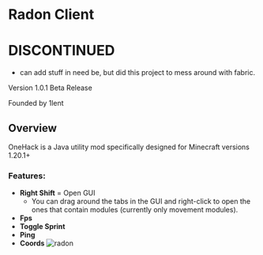 
# Radon Client

# DISCONTINUED
- can add stuff in need be, but did this project to mess around with fabric.

Version 1.0.1 Beta Release

Founded by 1lent

## Overview
OneHack is a Java utility mod
specifically designed for Minecraft versions 1.20.1+

### Features:

- **Right Shift** = Open GUI
  - You can drag around the tabs in the GUI and right-click to open the ones that contain modules (currently only movement modules).
- **Fps**
- **Toggle Sprint**
- **Ping**
- **Coords**
![radon](https://github.com/user-attachments/assets/3a4a0cf4-25b2-4df6-b862-2bd63bf6ce3a)
